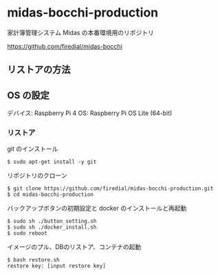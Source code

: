 # midas-bocchi-production

家計簿管理システム Midas の本番環境用のリポジトリ

https://github.com/firedial/midas-bocchi

## リストアの方法

## OS の設定

デバイス: Raspberry Pi 4
OS: Raspberry Pi OS Lite (64-bit)

### リストア

git のインストール

```
$ sudo apt-get install -y git
```

リポジトリのクローン

```
$ git clone https://github.com/firedial/midas-bocchi-production.git
$ cd midas-bocchi-production
```

バックアップボタンの初期設定と docker のインストールと再起動

```
$ sudo sh ./button_setting.sh
$ sudo sh ./docker_install.sh
$ sudo reboot
```

イメージのプル、DBのリストア、コンテナの起動

```
$ bash restore.sh
restore key: [input restore key]
```
